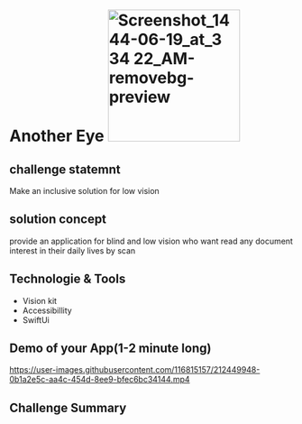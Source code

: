 # Another Eye <img width="234" alt="Screenshot_1444-06-19_at_3 34 22_AM-removebg-preview" src="https://user-images.githubusercontent.com/116815157/212344899-111ec4b5-b18e-4e00-8763-d0c4741d6b49.png">

## challenge statemnt
Make an inclusive solution for low vision
## solution concept
provide an application for blind and low vision who want read any document interest in their daily lives by scan
## Technologie & Tools 
- Vision kit 
- Accessibillity
- SwiftUi 
## Demo of your App(1-2 minute long)

https://user-images.githubusercontent.com/116815157/212449948-0b1a2e5c-aa4c-454d-8ee9-bfec6bc34144.mp4
## Challenge Summary

